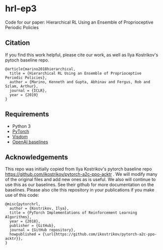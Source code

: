 # hrl-ep3
Code for our paper: Hierarchical RL Using an Ensemble of Proprioceptive Periodic Policies

## Citation
If you find this work helpful, please cite our work, as well as Ilya Kostrikov's pytoch baseline repo.

    @article{marino2018hierarchical,
      title = {Hierarchical RL Using an Ensemble of Proprioceptive Periodic Policies},
      author = {Marino, Kenneth and Gupta, Abhinav and Fergus, Rob and Szlam, Arthur},
      journal = {ICLR},
      year = {2019}
    }

## Requirements
* Python 3 
* [PyTorch](http://pytorch.org/)
* [Visdom](https://github.com/facebookresearch/visdom)
* [OpenAI baselines](https://github.com/openai/baselines)

## Acknowledgements 
This repo was initially copied from Ilya Kostrikov's pytorch baseline repo https://github.com/ikostrikov/pytorch-a2c-ppo-acktr . We will modify many of the original files and add new ones as is useful. We also will continue to use this as our baselines. See their github for more documentation on the baselines. Please also cite this repository in your publications if you make use of this code:

    @misc{pytorchrl,
      author = {Kostrikov, Ilya},
      title = {PyTorch Implementations of Reinforcement Learning Algorithms},
      year = {2018},
      publisher = {GitHub},
      journal = {GitHub repository},
      howpublished = {\url{https://github.com/ikostrikov/pytorch-a2c-ppo-acktr}},
    } 


